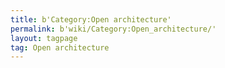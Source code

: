 ```yaml
---
title: b'Category:Open architecture'
permalink: b'wiki/Category:Open_architecture/'
layout: tagpage
tag: Open architecture
---
```



